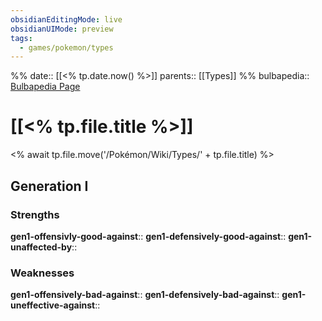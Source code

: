 ```yaml
---
obsidianEditingMode: live
obsidianUIMode: preview
tags:
  - games/pokemon/types
---
```

%%
date:: [[<% tp.date.now() %>]]
parents:: [[Types]]
%%
bulbapedia:: [Bulbapedia Page]()

# [[<% tp.file.title %>]]
<% await tp.file.move('/Pokémon/Wiki/Types/' + tp.file.title) %>
## Generation I

### Strengths

**gen1-offensivly-good-against**::
**gen1-defensively-good-against**:: 
**gen1-unaffected-by**:: 

### Weaknesses

**gen1-offensively-bad-against**:: 
**gen1-defensively-bad-against**:: 
**gen1-uneffective-against**:: 